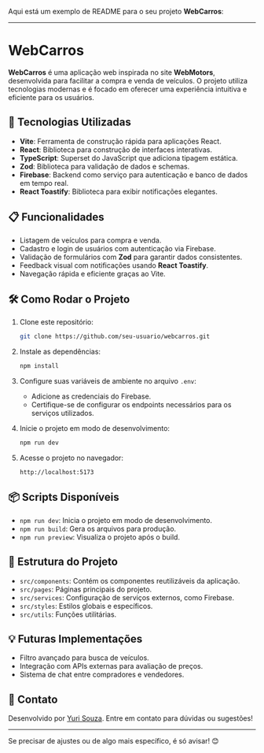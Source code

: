 Aqui está um exemplo de README para o seu projeto **WebCarros**: 

---

# WebCarros

**WebCarros** é uma aplicação web inspirada no site **WebMotors**, desenvolvida para facilitar a compra e venda de veículos. O projeto utiliza tecnologias modernas e é focado em oferecer uma experiência intuitiva e eficiente para os usuários.

## 🚀 Tecnologias Utilizadas

- **Vite**: Ferramenta de construção rápida para aplicações React.
- **React**: Biblioteca para construção de interfaces interativas.
- **TypeScript**: Superset do JavaScript que adiciona tipagem estática.
- **Zod**: Biblioteca para validação de dados e schemas.
- **Firebase**: Backend como serviço para autenticação e banco de dados em tempo real.
- **React Toastify**: Biblioteca para exibir notificações elegantes.

## 📋 Funcionalidades

- Listagem de veículos para compra e venda.
- Cadastro e login de usuários com autenticação via Firebase.
- Validação de formulários com **Zod** para garantir dados consistentes.
- Feedback visual com notificações usando **React Toastify**.
- Navegação rápida e eficiente graças ao Vite.

## 🛠️ Como Rodar o Projeto

1. Clone este repositório:
   ```bash
   git clone https://github.com/seu-usuario/webcarros.git
   ```
2. Instale as dependências:
   ```bash
   npm install
   ```
3. Configure suas variáveis de ambiente no arquivo `.env`:
   - Adicione as credenciais do Firebase.
   - Certifique-se de configurar os endpoints necessários para os serviços utilizados.

4. Inicie o projeto em modo de desenvolvimento:
   ```bash
   npm run dev
   ```

5. Acesse o projeto no navegador:
   ```
   http://localhost:5173
   ```

## 📦 Scripts Disponíveis

- `npm run dev`: Inicia o projeto em modo de desenvolvimento.
- `npm run build`: Gera os arquivos para produção.
- `npm run preview`: Visualiza o projeto após o build.

## 📝 Estrutura do Projeto

- `src/components`: Contém os componentes reutilizáveis da aplicação.
- `src/pages`: Páginas principais do projeto.
- `src/services`: Configuração de serviços externos, como Firebase.
- `src/styles`: Estilos globais e específicos.
- `src/utils`: Funções utilitárias.

## 💡 Futuras Implementações

- Filtro avançado para busca de veículos.
- Integração com APIs externas para avaliação de preços.
- Sistema de chat entre compradores e vendedores.

## 🔗 Contato

Desenvolvido por [Yuri Souza](https://github.com/yuridevops). Entre em contato para dúvidas ou sugestões!

--- 

Se precisar de ajustes ou de algo mais específico, é só avisar! 😊
